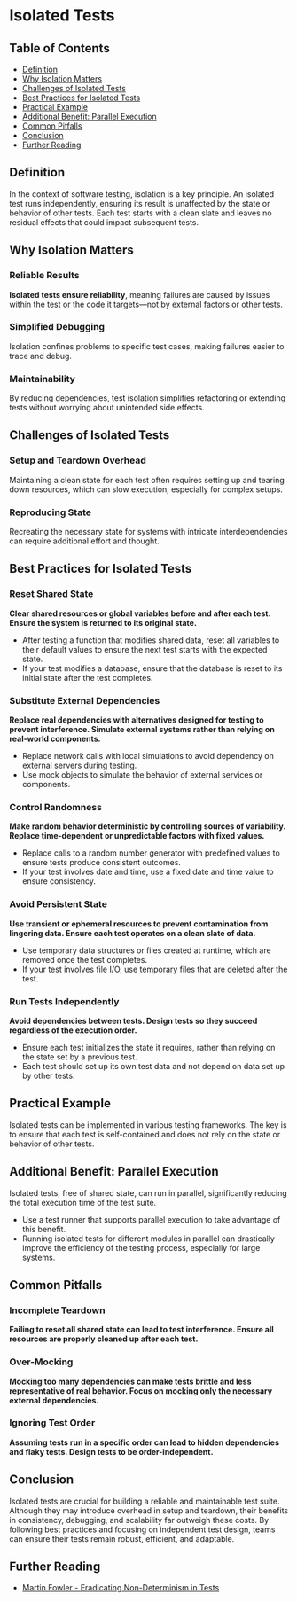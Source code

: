 # Isolated Tests

## Table of Contents

- [Definition](#definition)
- [Why Isolation Matters](#why-isolation-matters)
- [Challenges of Isolated Tests](#challenges-of-isolated-tests)
- [Best Practices for Isolated Tests](#best-practices-for-isolated-tests)
- [Practical Example](#practical-example)
- [Additional Benefit: Parallel Execution](#additional-benefit-parallel-execution)
- [Common Pitfalls](#common-pitfalls)
- [Conclusion](#conclusion)
- [Further Reading](#further-reading)

## Definition
In the context of software testing, isolation is a key principle. An isolated test runs independently, ensuring its result is unaffected by the state or behavior of other tests. Each test starts with a clean slate and leaves no residual effects that could impact subsequent tests.

## Why Isolation Matters

### Reliable Results
**Isolated tests ensure reliability**, meaning failures are caused by issues within the test or the code it targets—not by external factors or other tests.

### Simplified Debugging
Isolation confines problems to specific test cases, making failures easier to trace and debug.

### Maintainability
By reducing dependencies, test isolation simplifies refactoring or extending tests without worrying about unintended side effects.

## Challenges of Isolated Tests

### Setup and Teardown Overhead
Maintaining a clean state for each test often requires setting up and tearing down resources, which can slow execution, especially for complex setups.

### Reproducing State
Recreating the necessary state for systems with intricate interdependencies can require additional effort and thought.

## Best Practices for Isolated Tests

### Reset Shared State
**Clear shared resources or global variables before and after each test. Ensure the system is returned to its original state.**

- After testing a function that modifies shared data, reset all variables to their default values to ensure the next test starts with the expected state.
- If your test modifies a database, ensure that the database is reset to its initial state after the test completes.

### Substitute External Dependencies
**Replace real dependencies with alternatives designed for testing to prevent interference. Simulate external systems rather than relying on real-world components.**

- Replace network calls with local simulations to avoid dependency on external servers during testing.
- Use mock objects to simulate the behavior of external services or components.

### Control Randomness
**Make random behavior deterministic by controlling sources of variability. Replace time-dependent or unpredictable factors with fixed values.**

- Replace calls to a random number generator with predefined values to ensure tests produce consistent outcomes.
- If your test involves date and time, use a fixed date and time value to ensure consistency.

### Avoid Persistent State
**Use transient or ephemeral resources to prevent contamination from lingering data. Ensure each test operates on a clean slate of data.**

- Use temporary data structures or files created at runtime, which are removed once the test completes.
- If your test involves file I/O, use temporary files that are deleted after the test.

### Run Tests Independently
**Avoid dependencies between tests. Design tests so they succeed regardless of the execution order.**

- Ensure each test initializes the state it requires, rather than relying on the state set by a previous test.
- Each test should set up its own test data and not depend on data set up by other tests.

## Practical Example
Isolated tests can be implemented in various testing frameworks. The key is to ensure that each test is self-contained and does not rely on the state or behavior of other tests.

## Additional Benefit: Parallel Execution
Isolated tests, free of shared state, can run in parallel, significantly reducing the total execution time of the test suite.

- Use a test runner that supports parallel execution to take advantage of this benefit.
- Running isolated tests for different modules in parallel can drastically improve the efficiency of the testing process, especially for large systems.

## Common Pitfalls

### Incomplete Teardown
**Failing to reset all shared state can lead to test interference. Ensure all resources are properly cleaned up after each test.**

### Over-Mocking
**Mocking too many dependencies can make tests brittle and less representative of real behavior. Focus on mocking only the necessary external dependencies.**

### Ignoring Test Order
**Assuming tests run in a specific order can lead to hidden dependencies and flaky tests. Design tests to be order-independent.**

## Conclusion
Isolated tests are crucial for building a reliable and maintainable test suite. Although they may introduce overhead in setup and teardown, their benefits in consistency, debugging, and scalability far outweigh these costs. By following best practices and focusing on independent test design, teams can ensure their tests remain robust, efficient, and adaptable.

## Further Reading
- [Martin Fowler - Eradicating Non-Determinism in Tests](https://martinfowler.com/articles/nonDeterminism.html)
